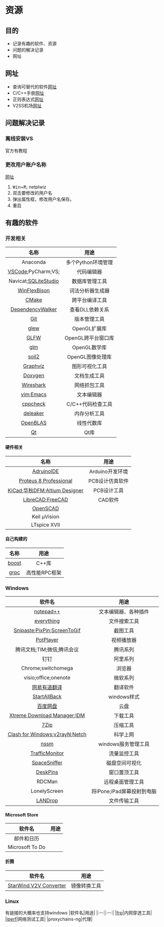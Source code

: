 # 资源
## 目的
*   记录有趣的软件、资源
*   问题的解决记录
*   网址

## 网址
*   查询可替代的软件[网址](https://alternativeto.net/)
*   C/C++手册[网址](https://zh.cppreference.com/w/%E9%A6%96%E9%A1%B5)
*   正则表达式[网址](https://gitee.com/fanych/learn-regex/blob/master/translations/README-cn.md)
*   V2SS机场[网址](https://shop.v2ss.bid/)

## 问题解决记录
### 离线安装VS
官方有教程
### 更改用户账户名称
[网址](https://blog.csdn.net/weixin_44198965/article/details/115689689)
1.  <kbd>Win</kbd>+<kbd>R</kbd>; netplwiz
1.  双击要修改的用户名
1.  弹出属性框，修改用户名保存。
1.  重启


## 有趣的软件
### 开发相关
|名称|用途|
|:--:|:--:|
|Anaconda|多个Python环境管理|
|[VSCode](https://code.visualstudio.com/);PyCharm;VS;|代码编辑器|
|Navicat;[SQLiteStudio](https://github.com/pawelsalawa/sqlitestudio/releases)|数据库管理工具|
|[WinFlexBison](https://github.com/lexxmark/winflexbison/releases)|词法分析器生成器|
|[CMake](https://cmake.org/download/)|跨平台编译工具|
|[DependencyWalker](https://www.dependencywalker.com/)|查看DLL依赖关系|
|[Git]()|版本管理工具|
|[glew](https://glew.sourceforge.net/)|OpenGL扩展库|
|[GLFW](https://www.glfw.org/)|OpenGL跨平台窗口库|
|[glm](https://github.com/g-truc/glm/releases/)|OpenGL数学库|
|[soil2](https://github.com/SpartanJ/SOIL2)|OpenGL图像处理库|
|[Graphviz](https://graphviz.org/download/)|图形可视化工具|
|[Doxygen](https://www.doxygen.nl/download.html)|文档生成工具|
|[Wireshark](https://www.wireshark.org/download.html)|网络抓包工具|
|[vim](https://www.vim.org/download.php);[Emacs](https://www.gnu.org/software/emacs/)|文本编辑器|
|[cppcheck](https://cppcheck.sourceforge.io/)|C/C++代码检查工具|
|[deleaker](https://www.deleaker.com/download.html)|内存分析工具|
|[OpenBLAS](https://github.com/OpenMathLib/OpenBLAS/releases)|线性代数库|
|[Qt](https://www.qt.io/download-qt-installer-oss)|Qt库|

#### 硬件相关
|名称|用途|
|:--:|:--:|
|[AdruinoIDE](https://www.arduino.cc/)|Arduino开发环境|
|[Proteus 8 Professional](https://www.labcenter.com/)|PCB设计仿真软件|
|[KiCad](https://www.kicad.org/);[华秋DFM](https://dfm.elecfans.com/);[Altium Designer](https://www.altium.com/altium-designer)|PCB设计工具|
|[LibreCAD](https://librecad.org/);[FreeCAD](https://www.freecad.org/)|CAD软件|
|[OpenSCAD](https://openscad.org/)||
|Keil μVision||
|LTspice XVII||

#### 自己构建的
|名称|用途|
|:--:|:--:|
|[boost](https://www.boost.org/users/download/)|C++库|
|[grpc](https://grpc.io/)|高性能RPC框架|

### Windows
|软件名|用途|
|:--:|:--:|
|[notepad++](https://notepad-plus-plus.org/downloads/)|文本编辑器、各种插件|
|[everything](https://www.voidtools.com/downloads/)|文件搜索工具|
|[Snipaste](https://zh.snipaste.com/download.html);[PixPin](https://pixpinapp.com/);[ScreenToGif](https://www.screentogif.com/downloads)|截图工具|
|[PotPlayer](https://potplayer.daum.net/)|视频播放器|
|腾讯文档;TIM;微信;腾讯会议|腾讯系列|
|钉钉|阿里系列|
|Chrome;switchomega|浏览器|
|visio;office;onenote|微软系列|
|[网易有道翻译](https://fanyi.youdao.com/download-Windows)|翻译软件|
|[StartAllBack](https://www.startallback.com/)|windows样式|
|[百度网盘](https://pan.baidu.com/download)|云盘|
|[Xtreme Download Manager](https://xtremedownloadmanager.com/#downloads);[IDM](https://www.internetdownloadmanager.com/download.html)|下载工具|
|[7Zip](https://www.7-zip.org/)|压缩工具|
|[Clash for Windows](https://www.clashforwindows.net/);[v2rayN](https://github.com/2dust/v2rayn/releases);[Netch](https://github.com/netchx/netch/releases)|科学上网|
|[nssm](https://nssm.cc/download)|windows服务管理工具|
|[TrafficMonitor](https://github.com/zhongyang219/TrafficMonitor/releases)|流量监控工具|
|[SpaceSniffer](https://github.com/redtrillix/SpaceSniffer/releases)|磁盘空间可视化|
|[DeskPins](https://deskpins.en.softonic.com/)|窗口置顶工具|
|RDCMan|远程桌面管理工具|
|LonelyScreen|将iPone;iPad屏幕投射到电脑|
|[LANDrop](https://landrop.app/)|文件传输工具|
#### Microsoft Store
|软件名|用途|
|:--:|:--:|
|邮件和日历||
|Microsoft To Do||

#### 折腾
|软件名|用途|
|:--:|:--:|
|[StarWind V2V Converter](https://www.starwindsoftware.com/starwind-v2v-converter)|镜像转换工具|


### Linux
有链接的大概率也支持windows
|软件名|用途|
|:--:|:--:|
|[frp](https://github.com/fatedier/frp)|内网穿透工具|
|[iperf](https://iperf.fr/iperf-download.php)|网络测试工具|
|proxychains-ng|代理|












